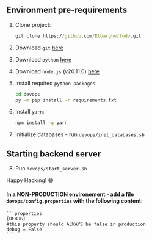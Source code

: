 ## Environment pre-requirements

1. Clone project:

    ```cmd
    git clone https://github.com/Elbargho/todo.git
    ```
    
2. Download `git` [here](https://github.com/git-for-windows/git/releases/download/v2.43.0.windows.1/Git-2.43.0-64-bit.exe)
3. Download `python` [here](https://www.python.org/ftp/python/3.12.1/python-3.12.1-amd64.exe)
4. Download `node.js` (v20.11.0) [here](https://nodejs.org/dist/v20.11.0/node-v20.11.0-x64.msi)
5. Install required `python packages`:

    ```cmd
    cd devops
    py -m pip install -r requirements.txt
    ```
    
6. Install `yarn`:

    ```cmd
    npm install -g yarn
    ```
    
7. Initialize databases - run `devops/init_databases.sh`

## Starting backend server

8. Run `devops/start_server.sh`

Happy Hacking! :smile:

#### In a NON-PRODUCTION environement - add a file `devops/config.properties` with the following content:

    ```properties
    [DEBUG]
    #this property should ALWAYS be false in production
    debug = False
    ```
    
